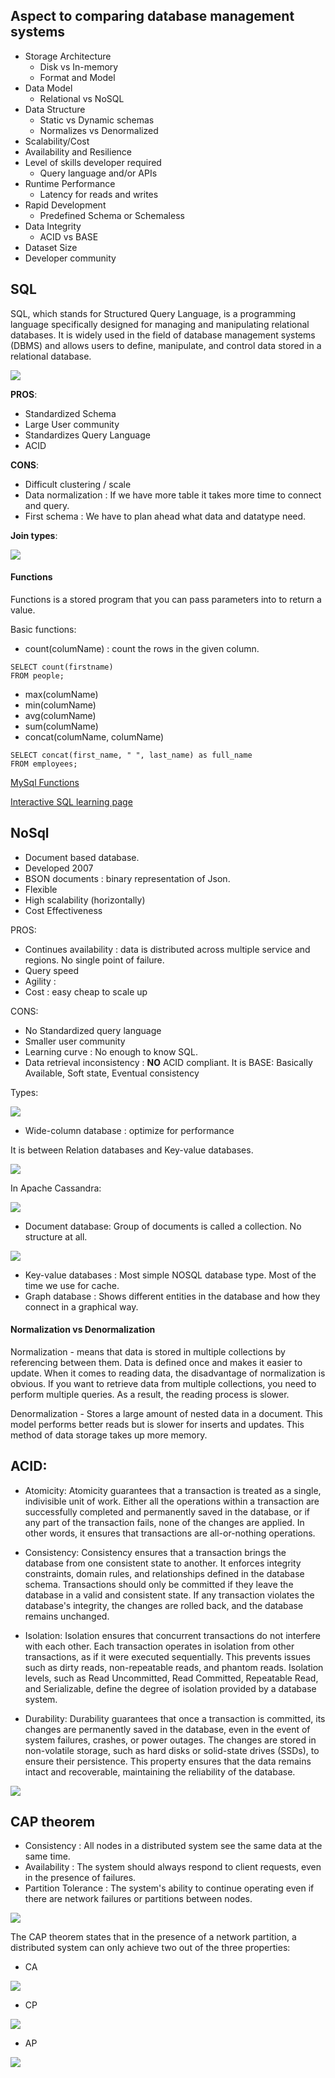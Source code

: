 ## Aspect to comparing database management systems

- Storage Architecture
    - Disk vs In-memory
    - Format and Model
- Data Model
    - Relational vs NoSQL
- Data Structure
    - Static vs Dynamic schemas
    - Normalizes vs Denormalized
- Scalability/Cost
- Availability and Resilience
- Level of skills developer required
    - Query language and/or APIs
- Runtime Performance
    - Latency for reads and writes
- Rapid Development
    - Predefined Schema or Schemaless
- Data Integrity
    - ACID vs BASE
- Dataset Size
- Developer community

## SQL

SQL, which stands for Structured Query Language, is a programming language specifically designed for managing and
manipulating relational databases. It is widely used in the field of database management systems (DBMS) and allows users
to define, manipulate, and control data stored in a relational database.

![](../../../../resources/database/img_1.png)

**PROS**:

- Standardized Schema
- Large User community
- Standardizes Query Language
- ACID

**CONS**:

- Difficult clustering / scale
- Data normalization : If we have more table it takes more time to connect and query.
- First schema : We have to plan ahead what data and datatype need.

**Join types**:

![](../../../../resources/database/img_6.png)

#### Functions

Functions is a stored program that you can pass parameters into to return
a value.

Basic functions:

- count(columName) : count the rows in the given column.

```mysql
SELECT count(firstname)
FROM people;
```

- max(columName)
- min(columName)
- avg(columName)
- sum(columName)
- concat(columName, columName)

```mysql
SELECT concat(first_name, " ", last_name) as full_name
FROM employees;
```

[MySql Functions](https://dev.mysql.com/doc/refman/8.0/en/built-in-function-reference.html)

[Interactive SQL learning page](https://sqlbolt.com/)

## NoSql

- Document based database.
- Developed 2007
- BSON documents : binary representation of Json.
- Flexible
- High scalability (horizontally)
- Cost Effectiveness

PROS:

- Continues availability : data is distributed across multiple service and regions. No single point of failure.
- Query speed
- Agility :
- Cost : easy cheap to scale up

CONS:

- No Standardized query language
- Smaller user community
- Learning curve : No enough to know SQL.
- Data retrieval inconsistency : **NO** ACID compliant.
  It is BASE: Basically Available, Soft state, Eventual consistency

Types:

![](../../../../resources/database/img_5.png)

- Wide-column database : optimize for performance

It is between Relation databases and Key-value databases.

![](../../../../resources/database/img_3.png)

In Apache Cassandra:

![](../../../../resources/database/img_4.png)

- Document database: Group of documents is called a collection. No structure at all.

![](../../../../resources/database/img.png)

- Key-value databases : Most simple NOSQL database type. Most of the time we use for cache.
- Graph database : Shows different entities in the database and how they connect in a graphical way.

#### Normalization vs Denormalization

Normalization - means that data is stored in multiple collections by referencing between them. Data is defined once and
makes it easier to update. When it comes to reading data, the disadvantage of normalization is obvious. If you want to
retrieve data from multiple collections, you need to perform multiple queries. As a result, the reading process is
slower.

Denormalization - Stores a large amount of nested data in a document. This model performs better reads but is slower for
inserts and updates. This method of data storage takes up more memory.

## ACID:

- Atomicity: Atomicity guarantees that a transaction is treated as a single, indivisible unit of work. Either all the
  operations within a transaction are successfully completed and permanently saved in the database, or if any part of
  the transaction fails, none of the changes are applied. In other words, it ensures that transactions are
  all-or-nothing operations.


- Consistency: Consistency ensures that a transaction brings the database from one consistent state to another. It
  enforces integrity constraints, domain rules, and relationships defined in the database schema. Transactions should
  only be committed if they leave the database in a valid and consistent state. If any transaction violates the
  database's integrity, the changes are rolled back, and the database remains unchanged.


- Isolation: Isolation ensures that concurrent transactions do not interfere with each other. Each transaction operates
  in isolation from other transactions, as if it were executed sequentially. This prevents issues such as dirty reads,
  non-repeatable reads, and phantom reads. Isolation levels, such as Read Uncommitted, Read Committed, Repeatable Read,
  and Serializable, define the degree of isolation provided by a database system.


- Durability: Durability guarantees that once a transaction is committed, its changes are permanently saved in the
  database, even in the event of system failures, crashes, or power outages. The changes are stored in non-volatile
  storage, such as hard disks or solid-state drives (SSDs), to ensure their persistence. This property ensures that the
  data remains intact and recoverable, maintaining the reliability of the database.

![](../../../../resources/database/img_2.png)

## CAP theorem

- Consistency : All nodes in a distributed system see the same data at the same time.
- Availability : The system should always respond to client requests, even in the presence of failures.
- Partition Tolerance : The system's ability to continue operating even if there are network failures or partitions
  between nodes.

![](../../../../resources/database/img_7.png)

The CAP theorem states that in the presence of a network partition, a distributed system can only achieve two out of the
three properties:

- CA

![](../../../../resources/database/img_8.png)

- CP

![](../../../../resources/database/img_10.png)

- AP

![](../../../../resources/database/img_9.png)

